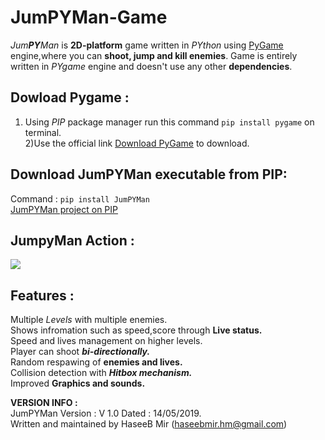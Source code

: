 # JumPYMan-Game
_Jum**PY**Man_ is **2D-platform** game written in *PYthon* using [PyGame](https://www.pygame.org/wiki/about) engine,where you can **shoot, jump and kill enemies**. Game is entirely written in _PYgame_ engine and doesn't use any other **dependencies**.

## Dowload Pygame :
1) Using *PIP* package manager run this command `pip install pygame` on terminal.</br>
2)Use the official link [Download PyGame](https://www.pygame.org/download.shtml) to download.

## Download JumPYMan executable from **PIP**:</br>
Command : `pip install JumPYMan`</br>
 [JumPYMan project on PIP](https://pypi.org/project/JumPYMan/)


## JumpyMan Action :
![](https://github.com/haseeb-heaven/JumPYMan-Game/blob/master/resources/jumpy_man.png?raw=true "")

## Features :
Multiple _Levels_ with multiple enemies.<br/>
Shows infromation such as speed,score through **Live status.**<br/>
Speed and lives management on higher levels.<br/>
Player can shoot **_bi-directionally._**<br/>
Random respawing of **enemies and lives.**<br/>
Collision detection with **_Hitbox mechanism._**<br/>
Improved **Graphics and sounds.**<br/>

**VERSION INFO :**<br/>
JumPYMan Version : V 1.0  Dated : 14/05/2019.<br/>
Written and maintained by HaseeB Mir (haseebmir.hm@gmail.com)


